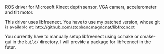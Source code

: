 ROS driver for Microsoft Kinect depth sensor, VGA camera, accelerometer and tilt motor.

This driver uses libfreenect. You have to use my patched version, whose git is available at:
	http://github.com/stephanemagnenat/libfreenect

You currently have to manually setup libfreenect using ccmake or cmake-gui in the `build/`
directory. I will provide a package for libfreenect in the futur.
